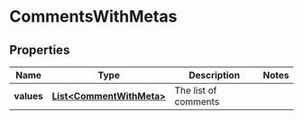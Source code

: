# CommentsWithMetas

## Properties
Name | Type | Description | Notes
------------ | ------------- | ------------- | -------------
**values** | [**List&lt;CommentWithMeta&gt;**](CommentWithMeta.md) | The list of comments | 
